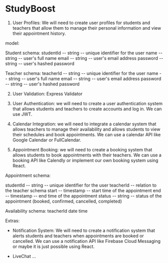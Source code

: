# StudyBoost

1. User Profiles: We will need to create user profiles for students and teachers that allow them to manage their personal information and view their appointment history.

model:

Student schema:
studentId -- string -- unique identifier for the user
name -- string -- user's full name
email -- string -- user's email address
password -- string -- user's hashed password

Teacher schema:
teacherId -- string -- unique identifier for the user
name -- string -- user's full name
email -- string -- user's email address
password -- string -- user's hashed password

2. User Validation: Express Validator

3. User Authentication: we will need to create a user authentication system that allows students and teachers to create accounts and log in. We can use JWT.

4. Calendar Integration: we will need to integrate a calendar system that allows teachers to manage their availability and allows students to view their schedules and book appointments. We can use a calendar API like Google Calendar or FullCalendar.

5. Appointment Booking: we will need to create a booking system that allows students to book appointments with their teachers. We can use a booking API like Calendly or implement our own booking system using React.

Appointment schema:

studentId -- string -- unique identifier for the user
teacherId -- relation to the teacher schema
start -- timestamp -- start time of the appointment
end -- timestamp -- end time of the appointment
status -- string -- status of the appointment (booked, confirmed, cancelled, completed)

Availability schema:
teacherId
date
time

Extras:

- Notification System: We will need to create a notification system that alerts students and teachers when appointments are booked or cancelled. We can use a notification API like Firebase Cloud Messaging or maybe it is just possible using React.

- LiveChat
  ...
